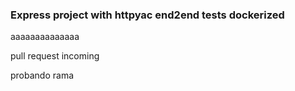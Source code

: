 ### Express project with httpyac end2end tests dockerized

aaaaaaaaaaaaaa

pull request incoming

probando rama
